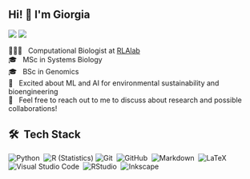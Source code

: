 
## Hi! 👋 I'm Giorgia
<a href=" https://www.linkedin.com/in/giorgia-del-missier"><img src="https://img.shields.io/badge/linkedin-%230077B5.svg?style=for-the-badge&logo=linkedin&logoColor=white"></a>
<a href="mailto:delmissiergiorgia@gmail.com"><img src="https://img.shields.io/badge/Gmail-D14836?style=for-the-badge&logo=gmail&logoColor=white"></a>

👨🏻‍💻 &nbsp; Computational Biologist at [RLAlab](https://www.rlalab.org)</br>
🎓 &nbsp; MSc in Systems Biology </br>
🎓 &nbsp; BSc in Genomics </br>
🌱 &nbsp; Excited about ML and AI for environmental sustainability and bioengineering </br> 
💬 &nbsp; Feel free to reach out to me to discuss about research and possible collaborations! </br>


## 🛠 &nbsp;Tech Stack

![Python](https://img.shields.io/badge/-Python-05122A?style=flat&logo=python)&nbsp;
![R (Statistics)](https://img.shields.io/badge/-R-05122A?style=flat&logo=R&logoColor=276DC3)
![Git](https://img.shields.io/badge/-Git-05122A?style=flat&logo=git)&nbsp;
![GitHub](https://img.shields.io/badge/-GitHub-05122A?style=flat&logo=github)&nbsp;
![Markdown](https://img.shields.io/badge/-Markdown-05122A?style=flat&logo=markdown)&nbsp;
![LaTeX](https://img.shields.io/badge/latex-%23008080.svg?style=for-the-badge&logo=latex&logoColor=white)&nbsp;
![Visual Studio Code](https://img.shields.io/badge/-Visual%20Studio%20Code-05122A?style=flat&logo=visual-studio-code&logoColor=007ACC)&nbsp;
![RStudio](https://img.shields.io/badge/-RStudio-05122A?style=flat&logo=rstudio)&nbsp;
![Inkscape](https://img.shields.io/badge/Inkscape-e0e0e0?style=for-the-badge&logo=inkscape&logoColor=080A13)



